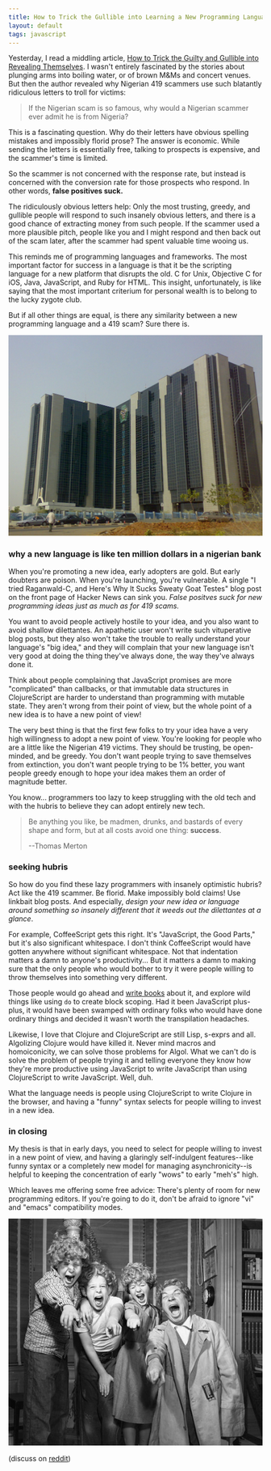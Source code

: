 ```yaml
---
title: How to Trick the Gullible into Learning a New Programming Language
layout: default
tags: javascript
---
```


Yesterday, I read a middling article, [How to Trick the Guilty and Gullible into Revealing Themselves][1]. I wasn't entirely fascinated by the stories about plunging arms into boiling water, or of brown M&Ms and concert venues. But then the author revealed why Nigerian 419 scammers use such blatantly ridiculous letters to troll for victims:

[1]: http://online.wsj.com/articles/how-to-trick-the-guilty-and-gullible-into-revealing-themselves-1399680248

> If the Nigerian scam is so famous, why would a Nigerian scammer ever admit he is from Nigeria?

This is a fascinating question. Why do their letters have obvious spelling mistakes and impossibly florid prose? The answer is economic. While sending the letters is essentially free, talking to prospects is expensive, and the scammer's time is limited.

So the scammer is not concerned with the response rate, but instead is concerned with the conversion rate for those prospects who respond. In other words, **false positives suck.**

The ridiculously obvious letters help: Only the most trusting, greedy, and gullible people will respond to such insanely obvious letters, and there is a good chance of extracting money from such people. If the scammer used a more plausible pitch, people like you and I might respond and then back out of the scam later, after the scammer had spent valuable time wooing us.

This reminds me of programming languages and frameworks. The most important factor for success in a language is that it be the scripting language for a new platform that disrupts the old. C for Unix, Objective C for iOS, Java, JavaScript, and Ruby for HTML. This insight, unfortunately, is like saying that the most important criterium for personal wealth is to belong to the lucky zygote club.

But if all other things are equal, is there any similarity between a new programming language and a 419 scam? Sure there is.

[![The Central Bank of Nigeria](/assets/images/central_bank_nigeria.jpg)](http://www.cenbank.org "Central Bank of Nigeria")

### why a new language is like ten million dollars in a nigerian bank

When you're promoting a new idea, early adopters are gold. But early doubters are poison. When you're launching, you're vulnerable. A single "I tried Raganwald-C, and Here's Why It Sucks Sweaty Goat Testes" blog post on the front page of Hacker News can sink you. *False positves suck for new programming ideas just as much as for 419 scams.*

You want to avoid people actively hostile to your idea, and you also want to avoid shallow dilettantes. An apathetic user won't write such vituperative blog posts, but they also won't take the trouble to really understand your language's "big idea," and they will complain that your new language isn't very good at doing the thing they've always done, the way they've always done it.

Think about people complaining that JavaScript promises are more "complicated" than callbacks, or that immutable data structures in ClojureScript are harder to understand than programming with mutable state. They aren't wrong from their point of view, but the whole point of a new idea is to have a new point of view!

The very best thing is that the first few folks to try your idea have a very high willingness to adopt a new point of view. You're looking for people who are a little like the Nigerian 419 victims. They should be trusting, be open-minded, and be greedy. You don't want people trying to save themselves from extinction, you don't want people trying to be 1% better, you want people greedy enough to hope your idea makes them an order of magnitude better.

You know... programmers too lazy to keep struggling with the old tech and with the hubris to believe they can adopt entirely new tech.

> Be anything you like, be madmen, drunks, and bastards of every shape and form, but at all costs avoid one thing: **success**.
>
> --Thomas Merton

### seeking hubris

So how do you find these lazy programmers with insanely optimistic hubris? Act like the 419 scammer. Be florid. Make impossibly bold claims! Use linkbait blog posts. And especially, *design your new idea or language around something so insanely different that it weeds out the dilettantes at a glance*.

For example, CoffeeScript gets this right. It's "JavaScript, the Good Parts," but it's also significant whitespace. I don't think CoffeeScript would have gotten anywhere without significant whitespace. Not that indentation matters a damn to anyone's productivity... But it matters a damn to making sure that the only people who would bother to try it were people willing to throw themselves into something very different.

Those people would go ahead and [write books][2] about it, and explore wild things like using `do` to create block scoping. Had it been JavaScript plus-plus, it would have been swamped with ordinary folks who would have done ordinary things and decided it wasn't worth the transpilation headaches.

[2]: https://leanpub.com/coffeescript-ristretto "CoffeeScript Ristretto, of course!"

Likewise, I love that Clojure and ClojureScript are still Lisp, s-exprs and all. Algolizing Clojure would have killed it. Never mind macros and homoiconicity, we can solve those problems for Algol. What we can't do is solve the problem of people trying it and telling everyone they know how they're more productive using JavaScript to write JavaScript than using ClojureScript to write JavaScript. Well, duh.

What the language needs is people using ClojureScript to write Clojure in the browser, and having a "funny" syntax selects for people willing to invest in a new idea.

### in closing

My thesis is that in early days, you need to select for people willing to invest in a new point of view, and having a glaringly self-indulgent features--like funny syntax or a completely new model for managing asynchronicity--is helpful to keeping the concentration of early "wows" to early "meh's" high.

Which leaves me offering some free advice: There's plenty of room for new programming editors. If you're going to do it, don't be afraid to ignore "vi" and "emacs" compatibility modes.

![Harpo Marx and three of his children](/assets/images/harpo.jpg)

(discuss on [reddit](http://www.reddit.com/r/programming/comments/261cu6/how_to_trick_the_gullible_into_learning_a_new/))
